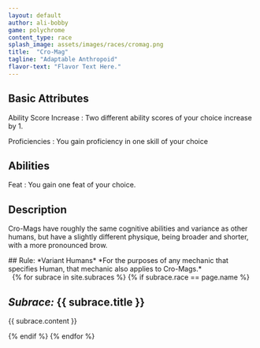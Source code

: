 ```yaml
---
layout: default
author: ali-bobby
game: polychrome
content_type: race
splash_image: assets/images/races/cromag.png
title:  "Cro-Mag"
tagline: "Adaptable Anthropoid"
flavor-text: "Flavor Text Here."
---
```


## Basic Attributes

Ability Score Increase
: Two different ability scores of your choice increase by 1.

Proficiencies
: You gain proficiency in one skill of your choice


## Abilities

Feat
: You gain one feat of your choice.

## Description

Cro-Mags have roughly the same cognitive abilities and variance as other humans, but have a slightly different physique, being broader and shorter, with a more pronounced brow.

<div class='rules-text' markdown='1'>
## Rule: *Variant Humans*
*For the purposes of any mechanic that specifies Human, that mechanic also applies to Cro-Mags.*
</div>
 
{% for subrace in site.subraces %}
{% if subrace.race == page.name %}

## *Subrace:* {{ subrace.title }}
{{ subrace.content }}

{% endif %}
{% endfor %}